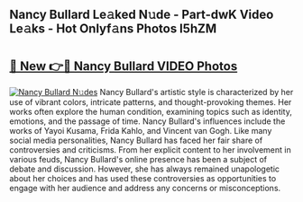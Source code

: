 ## Nancy Bullard Le𝚊ked N𝚞de - Part-dwK Video Le𝚊ks - Hot Onlyf𝚊ns Photos l5hZM

# <h2><a href="http://ac44424.deff.icu/?id=Nancy+Bullard">🔗 New 👉🔴 Nancy Bullard VIDEO Photos</a></h2>

[![Nancy Bullard N𝚞des](https://i.imgur.com/rIISA9y.gif)](http://ac44424.deff.icu/?id=Nancy+Bullard)
Nancy Bullard's artistic style is characterized by her use of vibrant colors, intricate patterns, and thought-provoking themes. Her works often explore the human condition, examining topics such as identity, emotions, and the passage of time. Nancy Bullard's influences include the works of Yayoi Kusama, Frida Kahlo, and Vincent van Gogh. Like many social media personalities, Nancy Bullard has faced her fair share of controversies and criticisms. From her explicit content to her involvement in various feuds, Nancy Bullard's online presence has been a subject of debate and discussion. However, she has always remained unapologetic about her choices and has used these controversies as opportunities to engage with her audience and address any concerns or misconceptions.
